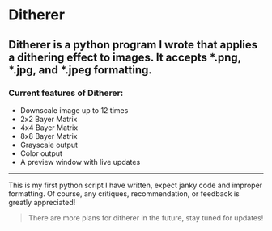 # Ditherer
Ditherer is a python program I wrote that applies a dithering effect to images. It accepts *.png, *.jpg, and *.jpeg formatting.
---
### Current features of Ditherer:
- Downscale image up to 12 times
- 2x2 Bayer Matrix
- 4x4 Bayer Matrix
- 8x8 Bayer Matrix
- Grayscale output
- Color output
- A preview window with live updates
---
This is my first python script I have written, expect janky code and improper formatting. Of course, any critiques, recommendation, or feedback is greatly appreciated!
> There are more plans for ditherer in the future, stay tuned for updates!
